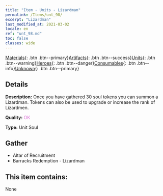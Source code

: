 ```yaml
---
title: "Item - Units - Lizardman"
permalink: /Items/unt_98/
excerpt: "Lizardman"
last_modified_at: 2021-03-02
locale: en
ref: "unt_98.md"
toc: false
classes: wide
---
```

 [Materials](/Items/){: .btn .btn--primary}[Artifacts](/Items/Artifacts/){: .btn .btn--success}[Units](/Items/Units/){: .btn .btn--warning}[Heroes](/Items/Heroes/){: .btn .btn--danger}[Consumables](/Items/Consumables/){: .btn .btn--info}[Unknown](/Items/Unknown/){: .btn .btn--primary}

## Details
 **Description:** Once you have gathered 30 soul tokens you can summon a Lizardman. Tokens can also be used to upgrade or increase the rank of Lizardmen.

 **Quality:** <span style="color: #DA70D6">OK</span>

 **Type:** Unit Soul

## Gather

*    Altar of Recruitment 
*    Barracks Redemption - Lizardman 

## This item contains:

  None

